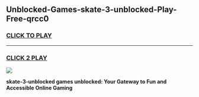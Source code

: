 
## Unblocked-Games-skate-3-unblocked-Play-Free-qrcc0
<h3>
<a href="https://premium76.site?title=skate-3-unblocked&ref=23A">CLICK TO PLAY</a></h3>
<hr>

<h3>
<a href="https://premium76.site?title=skate-3-unblocked&ref=23A">CLICK 2 PLAY</a>
  
</h3>

<a href="https://premium76.site?title=skate-3-unblocked&ref=23A"><img src="https://clearcache.store/games.png"></a>


**skate-3-unblocked games unblocked: Your Gateway to Fun and Accessible Online Gaming**
